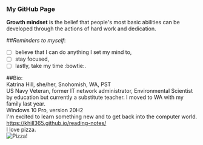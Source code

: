 ### My GitHub Page

**Growth mindset** is the belief that people's most basic abilities can be developed through the actions of hard work and dedication.

##*Reminders to myself*: <br>
- [ ]  believe that I can do anything I set my mind to,
- [ ]  stay focused,
- [ ]  lastly, take my time :bowtie:.

##Bio: <br>
Katrina Hill, she/her, Snohomish, WA, PST <br>
US Navy Veteran, former IT network administrator, Environmental Scientist by education but currently a substitute teacher. I moved to WA with my family last year. <br>
Windows 10 Pro, version 20H2 <br>
I'm excited to learn something new and to get back into the computer world. <br>
https://khill365.github.io/reading-notes/ <br>
I love pizza. <br>
![Pizza!](https://en.wikipedia.org/wiki/Pizza#/media/File:Eq_it-na_pizza-margherita_sep2005_sml.jpg)
